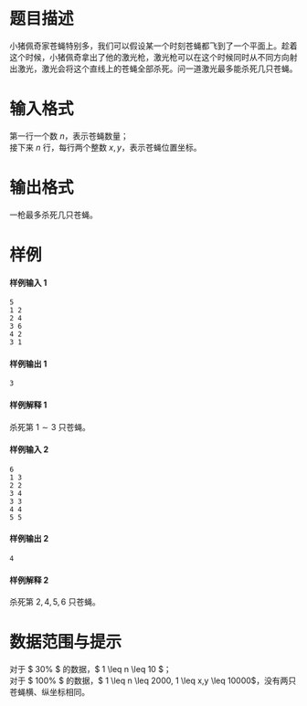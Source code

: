 
# 题目描述

小猪佩奇家苍蝇特别多，我们可以假设某一个时刻苍蝇都飞到了一个平面上。趁着这个时候，小猪佩奇拿出了他的激光枪，激光枪可以在这个时候同时从不同方向射出激光，激光会将这个直线上的苍蝇全部杀死。问一道激光最多能杀死几只苍蝇。

# 输入格式

第一行一个数 $n$，表示苍蝇数量；  
接下来 $n$ 行，每行两个整数 $x,y$，表示苍蝇位置坐标。

# 输出格式

一枪最多杀死几只苍蝇。

# 样例

#### 样例输入 1
```plain
5
1 2
2 4
3 6
4 2
3 1
```

#### 样例输出 1
```plain
3
```

#### 样例解释 1
杀死第 $1\sim 3$ 只苍蝇。

#### 样例输入 2
```plain
6
1 3
2 2
3 4
3 3
4 4
5 5
```

#### 样例输出 2
```plain
4
```

#### 样例解释 2
杀死第 $2,4,5,6$ 只苍蝇。

# 数据范围与提示

对于 $ 30\% $ 的数据，$ 1 \leq n \leq 10 $；  
对于 $ 100\% $ 的数据，$ 1 \leq n \leq 2000, 1 \leq x,y \leq 10000$，没有两只苍蝇横、纵坐标相同。


